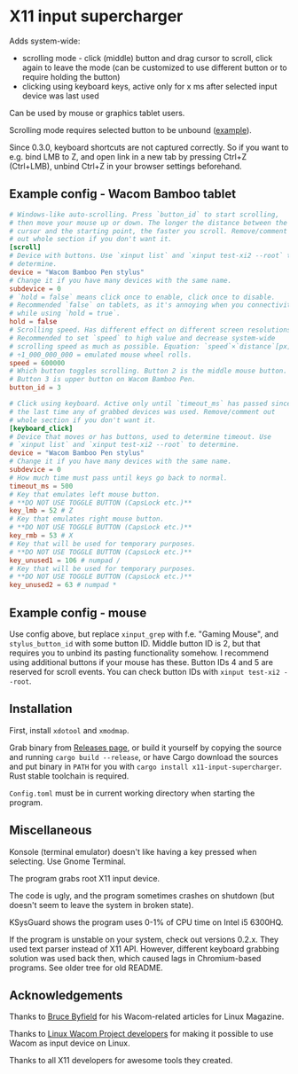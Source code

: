 # X11 input supercharger

Adds system-wide:

- scrolling mode - click (middle) button and drag cursor to scroll, click again to leave the mode (can be customized to use different button or to require holding the button)
- clicking using keyboard keys, active only for x ms after selected input device was last used

Can be used by mouse or graphics tablet users.

Scrolling mode requires selected button to be unbound ([example](assets/gnome-tablet-unbound.png)).

Since 0.3.0, keyboard shortcuts are not captured correctly. So if you want to e.g. bind LMB to Z, and open link in a new tab by pressing Ctrl+Z (Ctrl+LMB), unbind Ctrl+Z in your browser settings beforehand.

## Example config - Wacom Bamboo tablet

```toml
# Windows-like auto-scrolling. Press `button_id` to start scrolling,
# then move your mouse up or down. The longer the distance between the
# cursor and the starting point, the faster you scroll. Remove/comment
# out whole section if you don't want it.
[scroll]
# Device with buttons. Use `xinput list` and `xinput test-xi2 --root` to
# determine.
device = "Wacom Bamboo Pen stylus"
# Change it if you have many devices with the same name.
subdevice = 0
# `hold = false` means click once to enable, click once to disable.
# Recommended `false` on tablets, as it's annoying when you connectivity
# while using `hold = true`.
hold = false
# Scrolling speed. Has different effect on different screen resolutions.
# Recommended to set `speed` to high value and decrease system-wide
# scrolling speed as much as possible. Equation: `speed`×`distance`[px]
# ÷1_000_000_000 = emulated mouse wheel rolls.
speed = 600000
# Which button toggles scrolling. Button 2 is the middle mouse button.
# Button 3 is upper button on Wacom Bamboo Pen.
button_id = 3

# Click using keyboard. Active only until `timeout_ms` has passed since
# the last time any of grabbed devices was used. Remove/comment out
# whole section if you don't want it.
[keyboard_click]
# Device that moves or has buttons, used to determine timeout. Use
# `xinput list` and `xinput test-xi2 --root` to determine.
device = "Wacom Bamboo Pen stylus"
# Change it if you have many devices with the same name.
subdevice = 0
# How much time must pass until keys go back to normal.
timeout_ms = 500
# Key that emulates left mouse button.
# **DO NOT USE TOGGLE BUTTON (CapsLock etc.)**
key_lmb = 52 # Z
# Key that emulates right mouse button.
# **DO NOT USE TOGGLE BUTTON (CapsLock etc.)**
key_rmb = 53 # X
# Key that will be used for temporary purposes.
# **DO NOT USE TOGGLE BUTTON (CapsLock etc.)**
key_unused1 = 106 # numpad /
# Key that will be used for temporary purposes.
# **DO NOT USE TOGGLE BUTTON (CapsLock etc.)**
key_unused2 = 63 # numpad *
```

## Example config - mouse

Use config above, but replace `xinput_grep` with f.e. "Gaming Mouse", and `stylus_button_id` with some button ID. Middle button ID is 2, but that requires you to unbind its pasting functionality somehow. I recommend using additional buttons if your mouse has these. Button IDs 4 and 5 are reserved for scroll events. You can check button IDs with `xinput test-xi2 --root`.

## Installation

First, install `xdotool` and `xmodmap`.

Grab binary from [Releases page](https://github.com/pzmarzly/x11-input-supercharger/releases), or build it yourself by copying the source and running `cargo build --release`, or have Cargo download the sources and put binary in `PATH` for you with `cargo install x11-input-supercharger`. Rust stable toolchain is required.

`Config.toml` must be in current working directory when starting the program.

## Miscellaneous

Konsole (terminal emulator) doesn't like having a key pressed when selecting. Use Gnome Terminal.

The program grabs root X11 input device.

The code is ugly, and the program sometimes crashes on shutdown (but doesn't seem to leave the system in broken state).

KSysGuard shows the program uses 0-1% of CPU time on Intel i5 6300HQ.

If the program is unstable on your system, check out versions 0.2.x. They used text parser instead of X11 API. However, different keyboard grabbing solution was used back then, which caused lags in Chromium-based programs. See older tree for old README.

## Acknowledgements

Thanks to [Bruce Byfield](https://brucebyfield.com/) for his Wacom-related articles for Linux Magazine.

Thanks to [Linux Wacom Project developers](https://linuxwacom.github.io/about/) for making it possible to use Wacom as input device on Linux.

Thanks to all X11 developers for awesome tools they created.